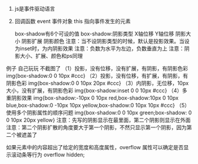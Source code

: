 1.   js是事件驱动语言
2. 回调函数
    event 事件对象
    this  指向事件发生的元素


    box-shadow有6个可设的值
box-shadow:阴影类型 X轴位移 Y轴位移 阴影大小 阴影扩展 阴影颜色
注意：当不设阴影类型的时候，默认是投影效果。当设为inset时，为内阴影效果
注意：负数为水平为左边，负数垂直为上
注意：阴影大小、扩展、颜色和ps同理

例子  自己玩玩 不截图了
（1）投影，没有位移，没有扩展，有阴影，有阴影色彩
img{box-shadow:0 0 10px #ccc}
（2）投影，没有位移，有扩展，有阴影，有阴影色彩
img{box-shadow:0 0 10px 20px #ccc}
（3）内阴影，无位移，10px大小，没有扩展，有阴影色彩
img{box-shadow:inset 0 0 10px #ccc}
（4）多重阴影效果
img{box-shadow:-10px 0 10px red,box-shadow:10px 0 10px blue,box-shadow:0 -10px 10px yellow,box-shadow:0 10px 10px #ccc}
（5）使用多个阴影属性的顺序问题
img{box-shadow:0 0 10px green;box-shadow: 0 0 10px 20px yellow}
注意：先写的阴影显示在最里面，第二个阴影则显示在外面
注意：第二个阴影扩散的角度要大于第一个阴影，不然只显示第一个阴影，因为第二个被遮盖了

如果元素中的内容超出了给定的宽度和高度属性，overflow 属性可以确定是否显示滚动条等行为
overflow hidden;